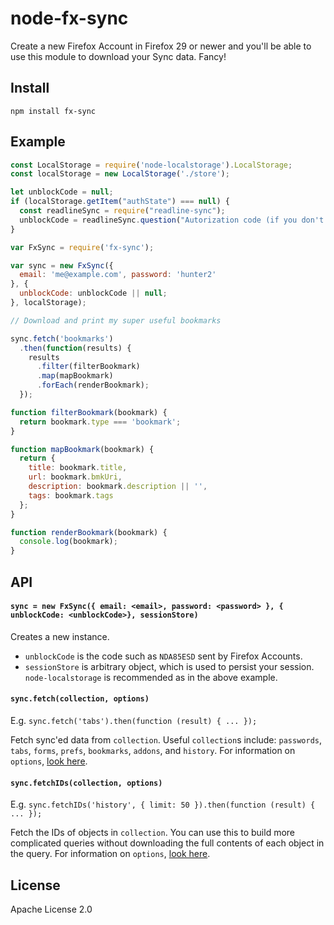 # node-fx-sync

Create a new Firefox Account in Firefox 29 or newer and you'll be able to use this module to download your Sync data. Fancy!

## Install

    npm install fx-sync

## Example

```javascript
const LocalStorage = require('node-localstorage').LocalStorage;
const localStorage = new LocalStorage('./store');

let unblockCode = null;
if (localStorage.getItem("authState") === null) {
  const readlineSync = require("readline-sync");
  unblockCode = readlineSync.question("Autorization code (if you don't have, let's proceed): ");
}

var FxSync = require('fx-sync');

var sync = new FxSync({
  email: 'me@example.com', password: 'hunter2'
}, {
  unblockCode: unblockCode || null;
}, localStorage);

// Download and print my super useful bookmarks

sync.fetch('bookmarks')
  .then(function(results) {
    results
      .filter(filterBookmark)
      .map(mapBookmark)
      .forEach(renderBookmark);
  });  

function filterBookmark(bookmark) {
  return bookmark.type === 'bookmark';
}

function mapBookmark(bookmark) {
  return {
    title: bookmark.title,
    url: bookmark.bmkUri,
    description: bookmark.description || '',
    tags: bookmark.tags
  };
}

function renderBookmark(bookmark) {
  console.log(bookmark);
}
```

## API

#### `sync = new FxSync({ email: <email>, password: <password> }, { unblockCode: <unblockCode>}, sessionStore)`

Creates a new instance.

- `unblockCode` is the code such as `NDA85ESD` sent by Firefox Accounts.
- `sessionStore` is arbitrary object, which is used to persist your session. `node-localstorage` is recommended as in the above example.

#### `sync.fetch(collection, options)`

E.g. `sync.fetch('tabs').then(function (result) { ... });`

Fetch sync'ed data from `collection`. Useful `collection`s include: `passwords`, `tabs`, `forms`, `prefs`, `bookmarks`, `addons`, and `history`. For information on `options`, [look here](https://docs.services.mozilla.com/storage/apis-1.5.html#individual-collection-interaction).

#### `sync.fetchIDs(collection, options)`

E.g. `sync.fetchIDs('history', { limit: 50 }).then(function (result) { ... });`

Fetch the IDs of objects in `collection`. You can use this to build more complicated queries without downloading the full contents of each object in the query. For information on `options`, [look here](https://docs.services.mozilla.com/storage/apis-1.5.html#individual-collection-interaction).


## License

Apache License 2.0
